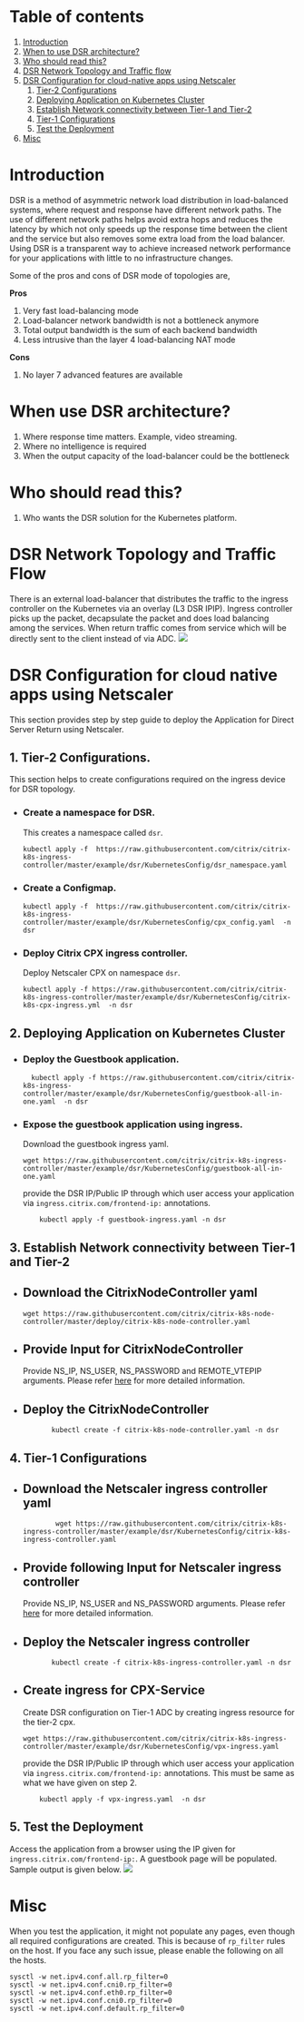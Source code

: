 # Table of contents
1. [Introduction](#introduction)
2. [When to use DSR architecture?](#when)
3. [Who should read this?](#who)
4. [DSR Network Topology and Traffic flow](#topology)
5. [DSR Configuration for cloud-native apps using Netscaler](#conf)
	1. [Tier-2 Configurations](#ingress)
	2. [Deploying Application on Kubernetes Cluster](#application)
	3. [Establish Network connectivity between Tier-1 and Tier-2](#cnc)
	4. [Tier-1 Configurations](#adc)
	5. [Test the Deployment](#test)
6. [Misc](#misc)

# **Introduction**
DSR is a method  of asymmetric network load distribution in load-balanced systems, where request and response have different network paths.
The use of different network paths helps avoid extra hops and reduces the latency by which not only speeds up the response time between the client and the service but also removes some extra load from the load balancer. Using DSR is a transparent way to achieve increased network performance for your applications with little to no infrastructure changes.

Some of the pros and cons of DSR mode of topologies are,

**Pros**

1. Very fast load-balancing mode
2. Load-balancer network bandwidth is not a bottleneck anymore
3. Total output bandwidth is the sum of each backend bandwidth
4. Less intrusive than the layer 4 load-balancing NAT mode

**Cons**

1. No layer 7 advanced features are available

<a name="when"></a>
# **When use DSR architecture?**

1. Where response time matters. Example, video streaming.
2. Where no intelligence is required
3. When the output capacity of the load-balancer could be the bottleneck

<a name="who"></a>
# **Who should read this?**

1. Who wants the DSR solution for the Kubernetes platform.

<a name="topology"></a>
# **DSR Network Topology and Traffic Flow**

There is an external load-balancer that distributes the traffic to the ingress controller on the Kubernetes via an overlay (L3 DSR IPIP). Ingress controller picks up the packet, decapsulate the packet and does load balancing among the services. When return traffic comes from service which will be directly sent to the client instead of via ADC.
![](./images/DSR_Traffic_FLow.png)

<a name="conf"></a>
# **DSR Configuration for cloud native apps using Netscaler**

This section provides step by step guide to deploy the Application for Direct Server Return using Netscaler.

<a name="ingress"></a>
## **1. Tier-2 Configurations.**

This section helps to create configurations required on the ingress device for DSR topology.

- ### **Create a namespace  for DSR.**

	This creates a namespace called ```dsr```.

	```
	kubectl apply -f  https://raw.githubusercontent.com/citrix/citrix-k8s-ingress-controller/master/example/dsr/KubernetesConfig/dsr_namespace.yaml
	```

- ### **Create a Configmap.**

	```
	kubectl apply -f  https://raw.githubusercontent.com/citrix/citrix-k8s-ingress-controller/master/example/dsr/KubernetesConfig/cpx_config.yaml  -n dsr
	```

- ### **Deploy Citrix CPX ingress controller.**

	Deploy Netscaler CPX on namespace ```dsr```.
	```
	kubectl apply -f https://raw.githubusercontent.com/citrix/citrix-k8s-ingress-controller/master/example/dsr/KubernetesConfig/citrix-k8s-cpx-ingress.yml  -n dsr
	```

<a name="application"></a>
## **2. Deploying Application on Kubernetes Cluster**

- ### **Deploy the Guestbook application.**

	```
	  kubectl apply -f https://raw.githubusercontent.com/citrix/citrix-k8s-ingress-controller/master/example/dsr/KubernetesConfig/guestbook-all-in-one.yaml  -n dsr 
	```
- ### **Expose the guestbook application using ingress.**

	Download the guestbook ingress yaml.
	```
	wget https://raw.githubusercontent.com/citrix/citrix-k8s-ingress-controller/master/example/dsr/KubernetesConfig/guestbook-all-in-one.yaml
	```
	provide the DSR IP/Public IP through which user access your application via ```ingress.citrix.com/frontend-ip:``` annotations.
	```
     	kubectl apply -f guestbook-ingress.yaml -n dsr
	```

<a name="cnc"></a>
## **3. Establish Network connectivity between Tier-1 and Tier-2**

- ## **Download the CitrixNodeController yaml**
	```
	wget https://raw.githubusercontent.com/citrix/citrix-k8s-node-controller/master/deploy/citrix-k8s-node-controller.yaml
	```
- ## **Provide Input for CitrixNodeController**
	Provide NS_IP, NS_USER, NS_PASSWORD and REMOTE_VTEPIP arguments. Please refer [here](https://github.com/citrix/citrix-k8s-node-controller) for more detailed information.
- ## **Deploy the CitrixNodeController**
	```
           kubectl create -f citrix-k8s-node-controller.yaml -n dsr
	```

<a name="adc"></a>
## **4. Tier-1 Configurations**
   
- ## **Download the Netscaler ingress controller yaml**
	```
            wget https://raw.githubusercontent.com/citrix/citrix-k8s-ingress-controller/master/example/dsr/KubernetesConfig/citrix-k8s-ingress-controller.yaml
	```

- ## **Provide following Input for Netscaler ingress controller**

	Provide NS_IP, NS_USER and NS_PASSWORD arguments. Please refer [here](https://github.com/netscaler/netscaler-k8s-ingress-controller) for more detailed information.

- ## **Deploy the Netscaler ingress controller**

	```
           kubectl create -f citrix-k8s-ingress-controller.yaml -n dsr
	```

- ## **Create ingress for CPX-Service**

   Create DSR configuration on Tier-1 ADC by creating ingress resource for the tier-2 cpx. 
	```
	wget https://raw.githubusercontent.com/citrix/citrix-k8s-ingress-controller/master/example/dsr/KubernetesConfig/vpx-ingress.yaml 
	```
	provide the DSR IP/Public IP through which user access your application via ```ingress.citrix.com/frontend-ip:``` annotations. This must be same as what we have given on step 2.
	```
     	kubectl apply -f vpx-ingress.yaml  -n dsr
	```

<a name="test"></a>
## **5. Test the Deployment**
Access the application from a browser using the IP given for ```ingress.citrix.com/frontend-ip:```. A guestbook page will be populated. Sample output is given below. 
![](./images/ApplicationOutput.png)

<a name="misc"></a>
# Misc
When you test the application, it might not populate any pages, even though all required configurations are created. This is because of ```rp_filter``` rules on the host. If you face any such issue, please enable the following on all the hosts.
```
sysctl -w net.ipv4.conf.all.rp_filter=0
sysctl -w net.ipv4.conf.cni0.rp_filter=0
sysctl -w net.ipv4.conf.eth0.rp_filter=0
sysctl -w net.ipv4.conf.cni0.rp_filter=0
sysctl -w net.ipv4.conf.default.rp_filter=0
```


